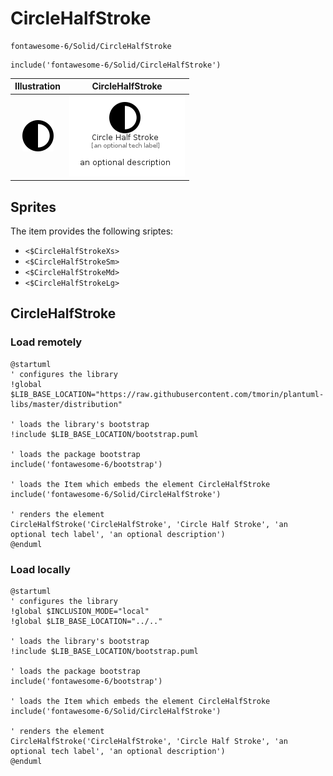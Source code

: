 # CircleHalfStroke


```text
fontawesome-6/Solid/CircleHalfStroke
```

```text
include('fontawesome-6/Solid/CircleHalfStroke')
```



| Illustration | CircleHalfStroke |
| :---: | :---: |
| ![illustration for Illustration](../../fontawesome-6/Solid/CircleHalfStroke.png) | ![illustration for CircleHalfStroke](../../fontawesome-6/Solid/CircleHalfStroke.Local.png) |



## Sprites
The item provides the following sriptes:

- `<$CircleHalfStrokeXs>`
- `<$CircleHalfStrokeSm>`
- `<$CircleHalfStrokeMd>`
- `<$CircleHalfStrokeLg>`





## CircleHalfStroke

### Load remotely
```plantuml
@startuml
' configures the library
!global $LIB_BASE_LOCATION="https://raw.githubusercontent.com/tmorin/plantuml-libs/master/distribution"

' loads the library's bootstrap
!include $LIB_BASE_LOCATION/bootstrap.puml

' loads the package bootstrap
include('fontawesome-6/bootstrap')

' loads the Item which embeds the element CircleHalfStroke
include('fontawesome-6/Solid/CircleHalfStroke')

' renders the element
CircleHalfStroke('CircleHalfStroke', 'Circle Half Stroke', 'an optional tech label', 'an optional description')
@enduml
```

### Load locally
```plantuml
@startuml
' configures the library
!global $INCLUSION_MODE="local"
!global $LIB_BASE_LOCATION="../.."

' loads the library's bootstrap
!include $LIB_BASE_LOCATION/bootstrap.puml

' loads the package bootstrap
include('fontawesome-6/bootstrap')

' loads the Item which embeds the element CircleHalfStroke
include('fontawesome-6/Solid/CircleHalfStroke')

' renders the element
CircleHalfStroke('CircleHalfStroke', 'Circle Half Stroke', 'an optional tech label', 'an optional description')
@enduml
```

